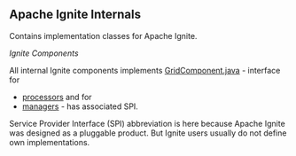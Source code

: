 Apache Ignite Internals
-----------------------

Contains implementation classes for Apache Ignite.

*Ignite Components*

All internal Ignite components implements [GridComponent.java](GridComponent.java) - interface for
- [processors](processors) and for
- [managers](managers) - has associated SPI.

Service Provider Interface (SPI) abbreviation is here because Apache Ignite was designed as a pluggable product. But Ignite users usually do not define own implementations.